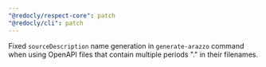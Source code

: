 ```yaml
---
"@redocly/respect-core": patch
"@redocly/cli": patch
---
```


Fixed `sourceDescription` name generation in `generate-arazzo` command when using OpenAPI files that contain multiple periods "." in their filenames.
